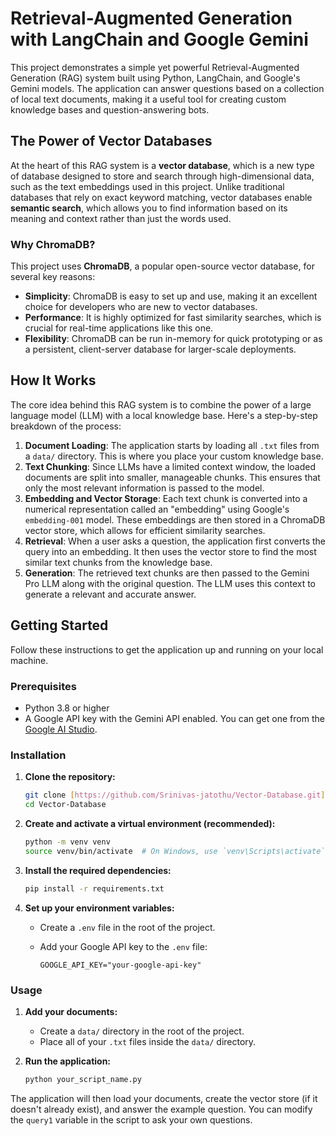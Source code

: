 # Retrieval-Augmented Generation with LangChain and Google Gemini

This project demonstrates a simple yet powerful Retrieval-Augmented Generation (RAG) system built using Python, LangChain, and Google's Gemini models. The application can answer questions based on a collection of local text documents, making it a useful tool for creating custom knowledge bases and question-answering bots.

## The Power of Vector Databases

At the heart of this RAG system is a **vector database**, which is a new type of database designed to store and search through high-dimensional data, such as the text embeddings used in this project. Unlike traditional databases that rely on exact keyword matching, vector databases enable **semantic search**, which allows you to find information based on its meaning and context rather than just the words used.

### Why ChromaDB?

This project uses **ChromaDB**, a popular open-source vector database, for several key reasons:

-   **Simplicity**: ChromaDB is easy to set up and use, making it an excellent choice for developers who are new to vector databases.
-   **Performance**: It is highly optimized for fast similarity searches, which is crucial for real-time applications like this one.
-   **Flexibility**: ChromaDB can be run in-memory for quick prototyping or as a persistent, client-server database for larger-scale deployments.

## How It Works

The core idea behind this RAG system is to combine the power of a large language model (LLM) with a local knowledge base. Here's a step-by-step breakdown of the process:

1.  **Document Loading**: The application starts by loading all `.txt` files from a `data/` directory. This is where you place your custom knowledge base.
2.  **Text Chunking**: Since LLMs have a limited context window, the loaded documents are split into smaller, manageable chunks. This ensures that only the most relevant information is passed to the model.
3.  **Embedding and Vector Storage**: Each text chunk is converted into a numerical representation called an "embedding" using Google's `embedding-001` model. These embeddings are then stored in a ChromaDB vector store, which allows for efficient similarity searches.
4.  **Retrieval**: When a user asks a question, the application first converts the query into an embedding. It then uses the vector store to find the most similar text chunks from the knowledge base.
5.  **Generation**: The retrieved text chunks are then passed to the Gemini Pro LLM along with the original question. The LLM uses this context to generate a relevant and accurate answer.

## Getting Started

Follow these instructions to get the application up and running on your local machine.

### Prerequisites

-   Python 3.8 or higher
-   A Google API key with the Gemini API enabled. You can get one from the [Google AI Studio](https://aistudio.google.com/app/apikey).

### Installation

1.  **Clone the repository:**

    ```bash
    git clone [https://github.com/Srinivas-jatothu/Vector-Database.git](https://github.com/Srinivas-jatothu/Vector-Database.git)
    cd Vector-Database
    ```

2.  **Create and activate a virtual environment (recommended):**

    ```bash
    python -m venv venv
    source venv/bin/activate  # On Windows, use `venv\Scripts\activate`
    ```

3.  **Install the required dependencies:**

    ```bash
    pip install -r requirements.txt
    ```

4.  **Set up your environment variables:**

    -   Create a `.env` file in the root of the project.
    -   Add your Google API key to the `.env` file:

        ```
        GOOGLE_API_KEY="your-google-api-key"
        ```

### Usage

1.  **Add your documents:**

    -   Create a `data/` directory in the root of the project.
    -   Place all of your `.txt` files inside the `data/` directory.

2.  **Run the application:**

    ```bash
    python your_script_name.py
    ```

The application will then load your documents, create the vector store (if it doesn't already exist), and answer the example question. You can modify the `query1` variable in the script to ask your own questions.
